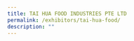 ```yaml
---
title: TAI HUA FOOD INDUSTRIES PTE LTD
permalink: /exhibitors/tai-hua-food/
description: ""
---
```

